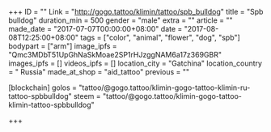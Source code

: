 +++
ID = ""
Link = "http://gogo.tattoo/klimin/tattoo/spb_bulldog"
title = "Spb bulldog"
duration_min = 500
gender = "male"
extra = ""
article = ""
made_date = "2017-07-07T00:00:00+08:00"
date = "2017-08-08T12:25:00+08:00"
tags = ["color", "animal", "flower", "dog", "spb"]
bodypart = ["arm"]
image_ipfs = "Qmc3MDbT51UpGhNaSkMoae2SP1rHJzggNAM6a17z369GBR"
images_ipfs = []
videos_ipfs = []
location_city = "Gatchina"
location_country = " Russia"
made_at_shop = "aid_tattoo"
previous = ""

[blockchain]
golos = "tattoo/@gogo.tattoo/klimin-gogo-tattoo-klimin-ru-tattoo-spbbulldog"
steem = "tattoo/@gogo.tattoo/klimin-gogo-tattoo-klimin-tattoo-spbbulldog"

+++
